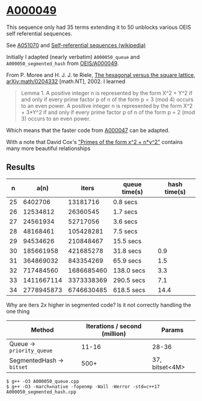# [A000049](https://oeis.org/A000049)

This sequence only had 35 terms extending it to 50 unblocks various OEIS
self referential sequences.

See [A051070](https://oeis.org/A051070) and
[Self-referential sequences (wikipedia)](https://en.wikipedia.org/wiki/On-Line_Encyclopedia_of_Integer_Sequences#Self-referential_sequences)

Initially I adapted (nearly verbatim) `A000050_queue` and `A000050_segmented_hash`
from [OEIS/A000049](../A000049).

From P. Moree and H. J. J. te Riele,
[The hexagonal versus the square lattice, arXiv:math/0204332](https://arxiv.org/abs/math/0204332)
[math.NT], 2002. I learned

> Lemma 1. A positive integer n is represented by the form X^2 + Y^2 if and only if
every prime factor p of n of the form p = 3 (mod 4) occurs to an even power. A
positive integer n is represented by the form X^2 + 3\*Y^2 if and only if every prime
factor p of n of the form p = 2 (mod 3) occurs to an even power.

Which means that the faster code from [A000047](../A000047) can be adapted.

With a note that David Cox's
["Primes of the form x^2 + n\*y^2"](http://www.math.toronto.edu/~ila/Cox-Primes_of_the_form_x2+ny2.pdf)
contains many more beautiful relationships

## Results

| n  | a(n)          | iters          | queue time(s)| hash time(s) |
|----|---------------|----------------|--------------|--------------|
| 25 | 6402706       | 13181716       | 0.8     secs | |
| 26 | 12534812      | 26360545       | 1.7     secs | |
| 27 | 24561934      | 52717056       | 3.6     secs | |
| 28 | 48168461      | 105428281      | 7.5     secs | |
| 29 | 94534626      | 210848467      | 15.5    secs | |
| 30 | 185661958     | 421685278      | 31.8    secs | 0.9 |
| 31 | 364869032     | 843354269      | 65.9    secs | 1.5 |
| 32 | 717484560     | 1686685460     | 138.0   secs | 3.3 |
| 33 | 1411667114    | 3373338369     | 290.5   secs | 7.1 |
| 34 | 2778945873    | 6746630485     | 618.5   secs | 14.4 |

Why are iters 2x higher in segmented code?
Is it not correctly handling the one thing


| Method | Iterations / second (million) | Params |
|--------|-------------------------------|--------|
| Queue -> `priority_queue` | 11-16 | 28-36 |
| SegmentedHash -> `bitset` | 500+  | 37, bitset<4M> |

```
$ g++ -O3 A000050_queue.cpp
$ g++ -O3 -march=native -fopenmp -Wall -Werror -std=c++17 A000050_segmented_hash.cpp
```

